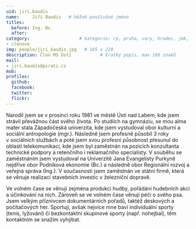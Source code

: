 ```yaml
---
uid: jiri.baudis
name:     Jiří Baudis  	# běžně používáné jméno
titles:
  before: Ing. Bc.
  after:
category:                 	# kategorie: rp, praha, vary, hradec, jmk, senat
- clenove
img: people/jiri_baudis.jpg   # 165 x 220
description: Člen MS Ústí       	# kratký popis, max 160 znaků
mail:
- jiri.baudis@pirati.cz
mob:	
profiles:
  github:
  facebook: 
  twitter: 
  flickr: 
---
```




Narodil jsem se v prosinci roku 1981 ve městě Ústí nad Labem, kde jsem strávil převážnou část svého života. Po studiích na gymnáziu, se mou alma mater stala Západočeská univerzita, kde jsem vystudoval obor kulturní a sociální antropologie (mgr.). Následně jsem profesně působil 3 roky v sociálních službách a poté jsem svou profesní působnost přesunul do oblasti telekomunikací, kde jsem byl zaměstnán na pozicích konzultanta technické podpory a retenčního i reklamačního specialisty. V souběhu se zaměstnáním jsem vystudoval na Univerzitě Jana Evangelisty Purkyně nejdříve obor Podniková ekonomie (Bc.) a následně obor Regionální rozvoj a veřejná správa (Ing.). V současnosti jsem zaměstnán ve státní firmě, která se věnuje realizaci stavebních investic v železniční dopravě. 


Ve volném čase se věnuji zejména produkci hudby, pořádání hudebních akcí a účinkování na nich. Zároveň se ve volném čase věnuji péči o svého psa. Jsem velkým příznivcem dokumentárních pořadů, taktéž deskových a počítačových her. Sportuji, avšak nejvíce mne baví individuální sporty (tenis, lyžování) či bezkontaktní skupinové sporty (např. nohejbal), těm kontaktním se snažím vyhýbat.
